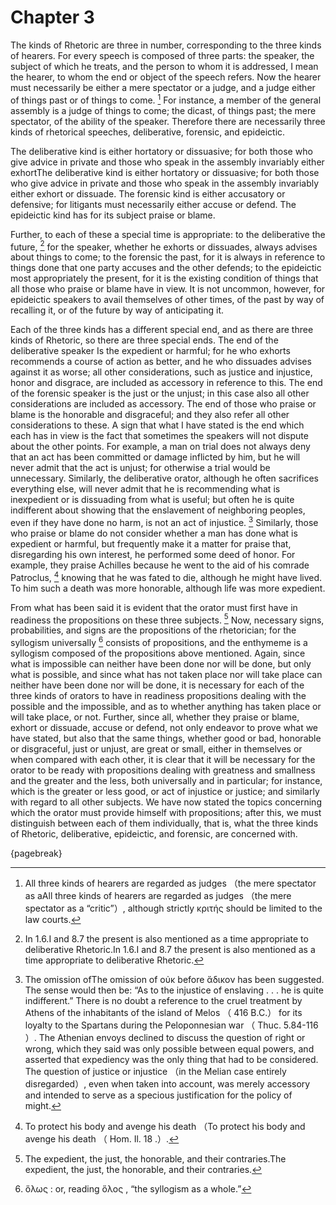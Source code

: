 # Chapter 3


The kinds of Rhetoric are three in number, corresponding to the three kinds of hearers. For every speech is composed of three parts: the speaker, the subject of which he treats, and the person to whom it is addressed, I mean the hearer, to whom the end or object of the speech refers. Now the hearer must necessarily be either a mere spectator or a judge, and a judge either of things past or of things to come. [^^2_1] For instance, a member of the general assembly is a judge of things to come; the dicast, of things past; the mere spectator, of the ability of the speaker. Therefore there are necessarily three kinds of rhetorical speeches, deliberative, forensic, and epideictic. 


The deliberative kind is either hortatory or dissuasive; for both those who give
                    advice in private and those who speak in the assembly invariably either exhortThe deliberative kind is either hortatory or dissuasive; for both those who give advice in private and those who speak in the assembly invariably either exhort or dissuade. The forensic kind is either accusatory or defensive; for litigants must necessarily either accuse or defend. The epideictic kind has for its subject praise or blame. 


Further, to each of these a special time is appropriate: to the deliberative the future, [^^2_2] for the speaker, whether he exhorts or dissuades, always advises about things to come; to the forensic the past, for it is always in reference to things done that one party accuses and the other defends; to the epideictic most appropriately the present, for it is the existing condition of things that all those who praise or blame have in view. It is not uncommon, however, for epideictic speakers to avail themselves of other times, of the past by way of recalling it, or of the future by way of anticipating it. 


Each of the three kinds has a different special end, and as there are three kinds of Rhetoric, so there are three special ends. The end of the deliberative speaker Is the expedient or harmful; for he who exhorts recommends a course of action as better, and he who dissuades advises against it as worse; all other considerations, such as justice and injustice, honor and disgrace, are included as accessory in reference to this. The end of the forensic speaker is the just or the unjust; in this case also all other considerations are included as accessory. The end of those who praise or blame is the honorable and disgraceful; and they also refer all other considerations to these. A sign that what I have stated is the end which each has in view is the fact that sometimes the speakers will not dispute about the other points. For example, a man on trial does not always deny that an act has been committed or damage inflicted by him, but he will never admit that the act is unjust; for otherwise a trial would be unnecessary. Similarly, the deliberative orator, although he often sacrifices everything else, will never admit that he is recommending what is inexpedient or is dissuading from what is useful; but often he is quite indifferent about showing that the enslavement of neighboring peoples, even if they have done no harm, is not an act of injustice. [^^2_3] Similarly, those who praise or blame do not consider whether a man has done what is expedient or harmful, but frequently make it a matter for praise that, disregarding his own interest, he performed some deed of honor. For example, they praise Achilles because he went to the aid of his comrade Patroclus, [^^2_4] knowing that he was fated to die, although he might have lived. To him such a death was more honorable, although life was more expedient. 


From what has been said it is evident that the orator must first have in readiness the propositions on these three subjects. [^^2_5] Now, necessary signs, probabilities, and signs are the propositions of the rhetorician; for the syllogism universally [^^2_6] consists of propositions, and the enthymeme is a syllogism composed of the propositions above mentioned. Again, since what is impossible can neither have been done nor will be done, but only what is possible, and since what has not taken place nor will take place can neither have been done nor will be done, it is necessary for each of the three kinds of orators to have in readiness propositions dealing with the possible and the impossible, and as to whether anything has taken place or will take place, or not. Further, since all, whether they praise or blame, exhort or dissuade, accuse or defend, not only endeavor to prove what we have stated, but also that the same things, whether good or bad, honorable or disgraceful, just or unjust, are great or small, either in themselves or when compared with each other, it is clear that it will be necessary for the orator to be ready with propositions dealing with greatness and smallness and the greater and the less, both universally and in particular; for instance, which is the greater or less good, or act of injustice or justice; and similarly with regard to all other subjects. We have now stated the topics concerning which the orator must provide himself with propositions; after this, we must distinguish between each of them individually, that is, what the three kinds of Rhetoric, deliberative, epideictic, and forensic, are concerned with. 




{pagebreak}


[^^2_1]: All three kinds of hearers are regarded as judges （the mere spectator as aAll three kinds of hearers are regarded as judges （the mere spectator as a “critic”）, although strictly κριτής should be limited to the law courts. 

[^^2_2]: In 1.6.I and 8.7 the present is also mentioned as a time appropriate to deliberative Rhetoric.In 1.6.I and 8.7 the present is also mentioned as a time appropriate to deliberative Rhetoric. 

[^^2_3]: The omission ofThe omission of οὐκ before ἄδικον has been suggested. The sense would then be: “As to the injustice of enslaving . . . he is quite indifferent.” There is no doubt a reference to the cruel treatment by Athens of the inhabitants of the island of Melos （ 416 B.C.） for its loyalty to the Spartans during the Peloponnesian war （ Thuc. 5.84-116 ）. The Athenian envoys declined to discuss the question of right or wrong, which they said was only possible between equal powers, and asserted that expediency was the only thing that had to be considered. The question of justice or injustice （in the Melian case entirely disregarded）, even when taken into account, was merely accessory and intended to serve as a specious justification for the policy of might. 

[^^2_4]: To protect his body and avenge his death （To protect his body and avenge his death （ Hom. Il. 18 .）. 

[^^2_5]: The expedient, the just, the honorable, and their contraries.The expedient, the just, the honorable, and their contraries. 

[^^2_6]: ὅλως : or, reading ὅλος , “the syllogism as a whole.” 

